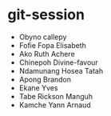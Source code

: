 # git-session

- Obyno callepy
- Fofie Fopa Elisabeth
- Ako Ruth Achere
- Chinepoh Divine-favour
- Ndamunang Hosea Tatah
- Apong Brandon
- Ekane Yves
- Tabe Rickson Manguh
- Kamche Yann Arnaud

